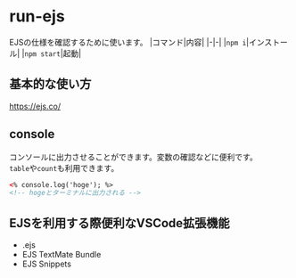 # run-ejs
EJSの仕様を確認するために使います。
|コマンド|内容|
|-|-|
|`npm i`|インストール|
|`npm start`|起動|

## 基本的な使い方
https://ejs.co/

## console
コンソールに出力させることができます。変数の確認などに便利です。  
`table`や`count`も利用できます。
```html
<% console.log('hoge'); %>
<!-- hogeとターミナルに出力される -->
```

## EJSを利用する際便利なVSCode拡張機能
- .ejs
- EJS TextMate Bundle
- EJS Snippets